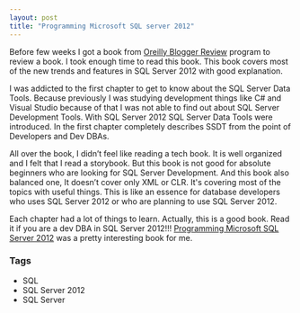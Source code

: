 ```yaml
---
layout: post
title: "Programming Microsoft SQL server 2012"
---
```


Before few weeks I got a book from [Oreilly Blogger Review](http://oreilly.com/bloggers/) program to review a book. I took enough time to read this book. This book covers most of the new trends and features in SQL Server 2012 with good explanation.

I was addicted to the first chapter to get to know about the SQL Server Data Tools. Because previously I was studying development things like C# and Visual Studio because of that I was not able to find out about SQL Server Development Tools. With SQL Server 2012 SQL Server Data Tools were introduced. In the first chapter completely describes SSDT from the point of Developers and Dev DBAs.

All over the book, I didn’t feel like reading a tech book. It is well organized and I felt that I read a storybook. But this book is not good for absolute beginners who are looking for SQL Server Development. And this book also balanced one, It doesn’t cover only XML or CLR. It's covering most of the topics with useful things. This is like an essence for database developers who uses SQL Server 2012 or who are planning to use SQL Server 2012.

Each chapter had a lot of things to learn. Actually, this is a good book. Read it if you are a dev DBA in SQL Server 2012!!! [Programming Microsoft SQL Server 2012](http://shop.oreilly.com/product/0790145322357.do) was a pretty interesting book for me.

### Tags

- SQL
- SQL Server 2012
- SQL Server
